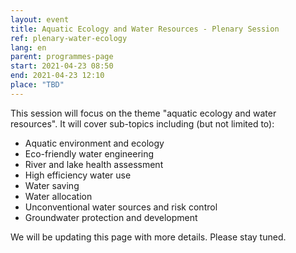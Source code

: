 ```yaml
---
layout: event
title: Aquatic Ecology and Water Resources - Plenary Session
ref: plenary-water-ecology
lang: en
parent: programmes-page
start: 2021-04-23 08:50
end: 2021-04-23 12:10
place: "TBD"
---
```

This session will focus on the theme "aquatic ecology and water resources". It will cover sub-topics including (but not limited to):

- Aquatic environment and ecology
- Eco-friendly water engineering
- River and lake health assessment
- High efficiency water use
- Water saving
- Water allocation
- Unconventional water sources and risk control
- Groundwater protection and development

We will be updating this page with more details. Please stay tuned.
